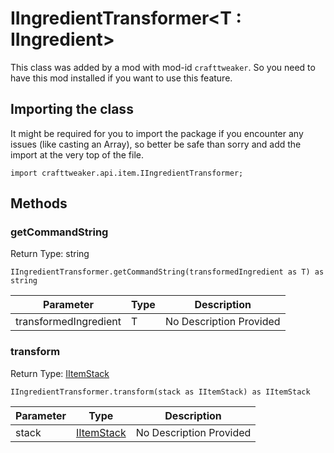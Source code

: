 # IIngredientTransformer&LT;T : IIngredient&GT;

This class was added by a mod with mod-id `crafttweaker`. So you need to have this mod installed if you want to use this feature.

## Importing the class

It might be required for you to import the package if you encounter any issues (like casting an Array), so better be safe than sorry and add the import at the very top of the file.
```zenscript
import crafttweaker.api.item.IIngredientTransformer;
```


## Methods

### getCommandString

Return Type: string

```zenscript
IIngredientTransformer.getCommandString(transformedIngredient as T) as string
```
| Parameter | Type | Description |
|-----------|------|-------------|
| transformedIngredient | T | No Description Provided |

### transform

Return Type: [IItemStack](/vanilla/api/items/IItemStack)

```zenscript
IIngredientTransformer.transform(stack as IItemStack) as IItemStack
```
| Parameter | Type | Description |
|-----------|------|-------------|
| stack | [IItemStack](/vanilla/api/items/IItemStack) | No Description Provided |


